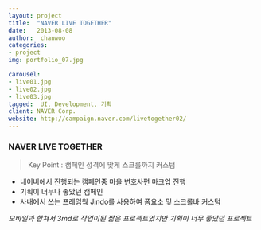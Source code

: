 ```yaml
---
layout: project
title:  "NAVER LIVE TOGETHER"
date:   2013-08-08
author:  chanwoo
categories:
- project
img: portfolio_07.jpg

carousel:
- live01.jpg
- live02.jpg
- live03.jpg
tagged:  UI, Development, 기획
client: NAVER Corp.
website: http://campaign.naver.com/livetogether02/
---
```

### NAVER LIVE TOGETHER
>Key Point : 캠페인 성격에 맞게 스크롤까지 커스텀

- 네이버에서 진행되는 캠페인중 마을 변호사편 마크업 진행
- 기획이 너무나 좋았던 캠페인
- 사내에서 쓰는 프레임웍 Jindo를 사용하여 폼요소 및 스크롤바 커스텀

*모바일과 합쳐서 3md로 작업이된 짧은 프로젝트였지만 기획이 너무 좋았던 프로젝트* 
